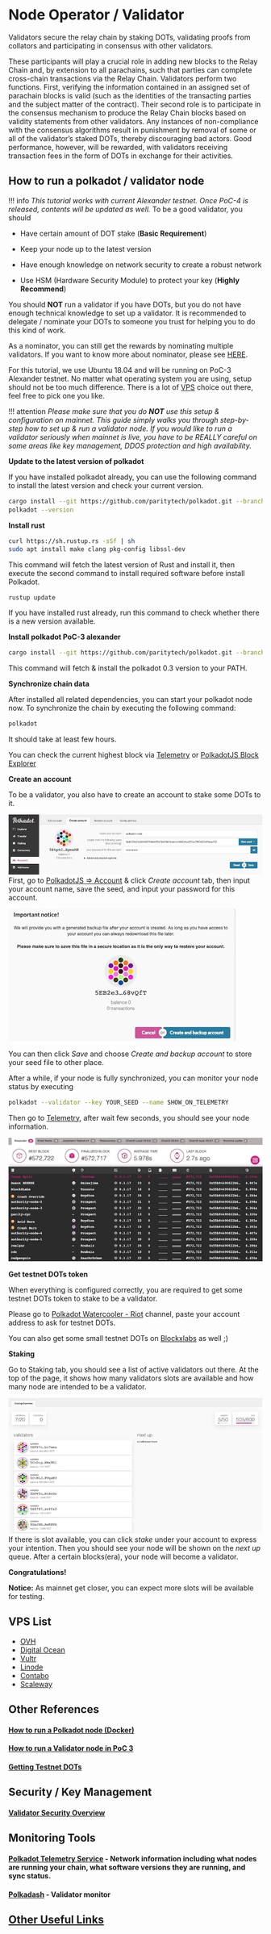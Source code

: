 # Node Operator / Validator

Validators secure the relay chain by staking DOTs, validating proofs from collators and participating in consensus with other validators.

These participants will play a crucial role in adding new blocks to the Relay Chain and, by extension to all parachains, such that parties can complete cross-chain transactions via the Relay Chain. Validators perform two functions. First, verifying the information contained in an assigned set of parachain blocks is valid (such as the identities of the transacting parties and the subject matter of the contract). Their second role is to participate in the consensus mechanism to produce the Relay Chain blocks based on validity statements from other validators. Any instances of non-compliance with the consensus algorithms result in punishment by removal of some or all of the validator’s staked DOTs, thereby discouraging bad actors. Good performance, however, will be rewarded, with validators receiving transaction fees in the form of DOTs in exchange for their activities.

## How to run a polkadot / validator node

!!! info
    _This tutorial works with current Alexander testnet. Once PoC-4 is released, contents will be updated as well._
To be a good validator, you should

* Have certain amount of DOT stake (**Basic Requirement**)

* Keep your node up to the latest version

* Have enough knowledge on network security to create a robust network

* Use HSM (Hardware Security Module) to protect your key (**Highly Recommend**)

You should **NOT** run a validator if you have DOTs, but you do not have enough technical knowledge to set up a validator. It is recommended to delegate / nominate your DOTs to someone you trust for helping you to do this kind of work. 

As a nominator, you can still get the rewards by nominating multiple validators. If you want to know more about nominator, please see [HERE](./nominator.md).

For this tutorial, we use Ubuntu 18.04 and will be running on PoC-3 Alexander testnet. No matter what operating system you are using, setup should not be too much difference. There is a lot of [VPS](./node_operator.md#vps-list) choice out there, feel free to pick one you like.

 
!!! attention
    _Please make sure that you do **NOT** use this setup & configuration on mainnet. This guide simply walks you through step-by-step how to set up & run a validator node. If you would like to run a validator seriously when mainnet is live, you have to be REALLY careful on some areas like key management, DDOS protection and high availability._


**Update to the latest version of polkadot**

If you have installed polkadot already, you can use the following command to install the latest version and check your current version.

```bash
cargo install --git https://github.com/paritytech/polkadot.git --branch v0.3 polkadot --force
polkadot --version
```

**Install rust**

```bash
curl https://sh.rustup.rs -sSf | sh
sudo apt install make clang pkg-config libssl-dev
```
This command will fetch the latest version of Rust and install it, then execute the second command to install required software before install Polkadot.

```
rustup update
```
If you have installed rust already, run this command to check whether there is a new version available.

**Install polkadot PoC-3 alexander**

```bash
cargo install --git https://github.com/paritytech/polkadot.git --branch v0.3 polkadot
```

This command will fetch & install the polkadot 0.3 version to your PATH.


**Synchronize chain data**

After installed all related dependencies, you can start your polkadot node now. To synchronize the chain by executing the following command:

```bash
polkadot
```

It should take at least few hours.


You can check the current highest block via [Telemetry](https://telemetry.polkadot.io/#/Alexander) or [PolkadotJS Block Explorer](https://polkadot.js.org/apps/#/explorer)
 
**Create an account**

To be a validator, you also have to create an account to stake some DOTs to it. 

![](../../images/validator/polkadot-dashboard-create-account.jpg)
First, go to [PolkadotJS => Account](https://polkadot.js.org/apps/#/accounts) & click *Create account* tab, then input your account name, save the seed, and input your password for this account. 

![](../../images/validator/polkadot-dashboard-backup-seed.jpg)

You can then click *Save* and choose *Create and backup account* to store your seed file to other place.

After a while, if your node is fully synchronized, you can monitor your node status by executing 

```bash
polkadot --validator --key YOUR_SEED --name SHOW_ON_TELEMETRY
```

Then go to [Telemetry](https://telemetry.polkadot.io/#/Alexander), after wait few seconds, you should see your node information.

![](../../images/validator/telemetry_monitor.jpg)

**Get testnet DOTs token**

When everything is configured correctly, you are required to get some testnet DOTs token to stake to be a validator.

Please go to [Polkadot Watercooler - Riot](https://riot.im/app/#/room/#polkadot-watercooler:matrix.org) channel, paste your account address to ask for testnet DOTs.
 
You can also get some small testnet DOTs on [Blockxlabs](https://faucets.blockxlabs.com/polkadot) as well ;)

**Staking** 

Go to Staking tab, you should see a list of active validators out there. At the top of the page, it shows how many validators slots are available and how many node are intended to be a validator.

![](../../images/validator/polkadot-dashboard-staking.jpg)
If there is slot available, you can click *stake* under your account to express your intention. Then you should see your node will be shown on the *next up* queue. After a certain blocks(era), your node will become a validator. 

**Congratulations!**

**Notice:** As mainnet get closer, you can expect more slots will be available for testing.


## VPS List

* [OVH](https://www.ovh.com.au/)
* [Digital Ocean](https://www.digitalocean.com/)
* [Vultr](https://www.vultr.com/)
* [Linode](https://www.linode.com/)
* [Contabo](https://contabo.com/)
* [Scaleway](https://www.scaleway.com/)




## Other References

#### [How to run a Polkadot node (Docker)](https://medium.com/@acvlls/setting-up-a-polkadot-node-the-easy-way-3a885283091f)

#### [How to run a Validator node in PoC 3](https://github.com/paritytech/polkadot/wiki/Validating-on-PoC-3-%22Alexander%22)

#### [Getting Testnet DOTs](https://github.com/paritytech/polkadot/wiki/DOT#getting-dots)

## Security / Key Management

#### [Validator Security Overview](https://github.com/w3f/validator-security)

## Monitoring Tools

#### [Polkadot Telemetry Service](https://telemetry.polkadot.io/#/Alexander) - Network information including what nodes are running your chain, what software versions they are running, and sync status.

#### [Polkadash](http://polkadash.io/) - Validator monitor

## [Other Useful Links](https://forum.web3.foundation/t/useful-links-for-validators/20)
